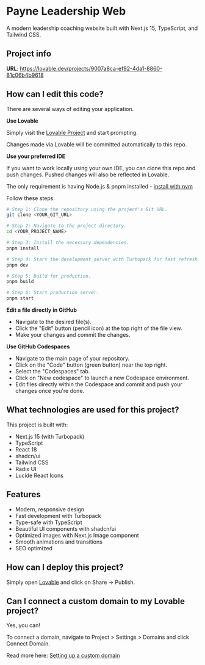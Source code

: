 # Payne Leadership Web

A modern leadership coaching website built with Next.js 15, TypeScript, and Tailwind CSS.

## Project info

**URL**: https://lovable.dev/projects/9007a8ca-ef92-4da1-8860-81c06b4b9618

## How can I edit this code?

There are several ways of editing your application.

**Use Lovable**

Simply visit the [Lovable Project](https://lovable.dev/projects/9007a8ca-ef92-4da1-8860-81c06b4b9618) and start prompting.

Changes made via Lovable will be committed automatically to this repo.

**Use your preferred IDE**

If you want to work locally using your own IDE, you can clone this repo and push changes. Pushed changes will also be reflected in Lovable.

The only requirement is having Node.js & pnpm installed - [install with nvm](https://github.com/nvm-sh/nvm#installing-and-updating)

Follow these steps:

```sh
# Step 1: Clone the repository using the project's Git URL.
git clone <YOUR_GIT_URL>

# Step 2: Navigate to the project directory.
cd <YOUR_PROJECT_NAME>

# Step 3: Install the necessary dependencies.
pnpm install

# Step 4: Start the development server with Turbopack for fast refresh.
pnpm dev

# Step 5: Build for production.
pnpm build

# Step 6: Start production server.
pnpm start
```

**Edit a file directly in GitHub**

- Navigate to the desired file(s).
- Click the "Edit" button (pencil icon) at the top right of the file view.
- Make your changes and commit the changes.

**Use GitHub Codespaces**

- Navigate to the main page of your repository.
- Click on the "Code" button (green button) near the top right.
- Select the "Codespaces" tab.
- Click on "New codespace" to launch a new Codespace environment.
- Edit files directly within the Codespace and commit and push your changes once you're done.

## What technologies are used for this project?

This project is built with:

- Next.js 15 (with Turbopack)
- TypeScript
- React 18
- shadcn/ui
- Tailwind CSS
- Radix UI
- Lucide React Icons

## Features

- Modern, responsive design
- Fast development with Turbopack
- Type-safe with TypeScript
- Beautiful UI components with shadcn/ui
- Optimized images with Next.js Image component
- Smooth animations and transitions
- SEO optimized

## How can I deploy this project?

Simply open [Lovable](https://lovable.dev/projects/9007a8ca-ef92-4da1-8860-81c06b4b9618) and click on Share -> Publish.

## Can I connect a custom domain to my Lovable project?

Yes, you can!

To connect a domain, navigate to Project > Settings > Domains and click Connect Domain.

Read more here: [Setting up a custom domain](https://docs.lovable.dev/tips-tricks/custom-domain#step-by-step-guide)
